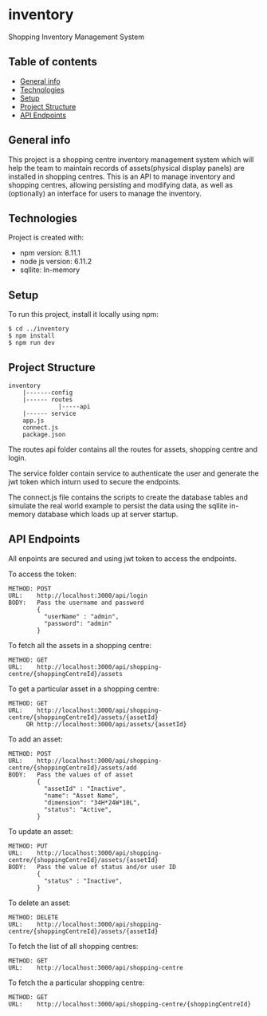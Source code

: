 # inventory
Shopping Inventory Management System

## Table of contents
* [General info](#general-info)
* [Technologies](#technologies)
* [Setup](#setup)
* [Project Structure](#project-structure)
* [API Endpoints](#api-endpoints)

## General info
This project is a shopping centre inventory management system which will help the team to maintain records of assets(physical display panels) are installed in shopping centres. This is an API to manage inventory
and shopping centres, allowing persisting and modifying data, as well as (optionally) an interface for users to manage the
inventory.
	
## Technologies
Project is created with:
* npm version: 8.11.1
* node js version: 6.11.2
* sqllite: In-memory
	
## Setup
To run this project, install it locally using npm:

```
$ cd ../inventory
$ npm install
$ npm run dev
```

## Project Structure
```
inventory
    |-------config
    |------ routes
              |-----api
    |------ service
    app.js
    connect.js
    package.json
```
The routes api folder contains all the routes for assets, shopping centre and login.

The service folder contain service to authenticate the user and generate the jwt token which inturn used to secure the endpoints.

The connect.js file contains the scripts to create the database tables and simulate the real world example to persist the data using the sqllite in-memory database which loads up at server startup.

## API Endpoints

All enpoints are secured and using jwt token to access the endpoints.

To access the token:
```
METHOD: POST
URL:    http://localhost:3000/api/login
BODY:   Pass the username and password
        {
          "userName" : "admin",
          "password": "admin"
        }
```

To fetch all the assets in a shopping centre:
```
METHOD: GET
URL:    http://localhost:3000/api/shopping-centre/{shoppingCentreId}/assets

```
To get a particular asset in a shopping centre:
```
METHOD: GET
URL:    http://localhost:3000/api/shopping-centre/{shoppingCentreId}/assets/{assetId}
     OR http://localhost:3000/api/assets/{assetId}
```

To add an asset:
```
METHOD: POST
URL:    http://localhost:3000/api/shopping-centre/{shoppingCentreId}/assets/add
BODY:   Pass the values of of asset
        {
          "assetId" : "Inactive",
          "name": "Asset Name",
          "dimension": "34H*24W*10L",
          "status": "Active",
        }
```

To update an asset:
```
METHOD: PUT
URL:    http://localhost:3000/api/shopping-centre/{shoppingCentreId}/assets/{assetId}
BODY:   Pass the value of status and/or user ID
        {
          "status" : "Inactive",
        }
```

To delete an asset:
```
METHOD: DELETE
URL:    http://localhost:3000/api/shopping-centre/{shoppingCentreId}/assets/{assetId}

```

To fetch the list of all shopping centres:
```
METHOD: GET
URL:    http://localhost:3000/api/shopping-centre

```

To fetch the a particular shopping centre:
```
METHOD: GET
URL:    http://localhost:3000/api/shopping-centre/{shoppingCentreId}

```


